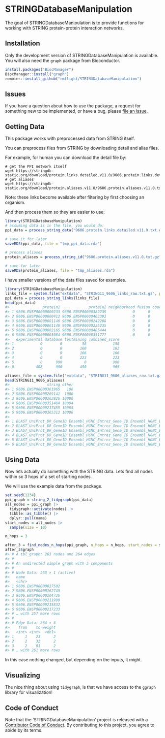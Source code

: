 
<!-- README.md is generated from README.Rmd. Please edit that file -->

# STRINGDatabaseManipulation

The goal of STRINGDatabaseManipulation is to provide functions for
working with STRING protein-protein interaction networks.

## Installation

Only the development version of STRINGDatabaseManipulation is available.
You will also need the `graph` package from Bioconductor.

``` r
install.packages("BiocManager")
BiocManager::install("graph")
remotes::install_github("rmflight/STRINGDatabaseManipulation")
```

## Issues

If you have a question about how to use the package, a request for
something new to be implemented, or have a bug, please [file an
issue](https://github.com/rmflight/STRINGDatabaseManipulation/issues).

## Getting Data

This package works with preprocessed data from STRING itself.

You can preprocess files from STRING by downloading detail and alias
files.

For example, for human you can download the detail file by:

    # get the PPI network itself
    wget https://stringdb-static.org/download/protein.links.detailed.v11.0/9606.protein.links.detailed.v11.0.txt.gz
    # get aliases
    wget https://stringdb-static.org/download/protein.aliases.v11.0/9606.protein.aliases.v11.0.txt.gz

Note: these links become available after filtering by first choosing an
organism.

And then process them so they are easier to use:

``` r
library(STRINGDatabaseManipulation)
# assuming data is in the file, you would do:
ppi_data = process_string_data("9606.protein.links.detailed.v11.0.txt.gz")

# save it for later
saveRDS(ppi_data, file = "tmp_ppi_data.rda")

# process aliases
protein_aliases = process_string_id("9606.protein.aliases.v11.0.txt.gz")

# save for later
saveRDS(protein_aliases, file = "tmp_aliases.rda")
```

I have smaller versions of the data files saved for examples.

``` r
library(STRINGDatabaseManipulation)
links_file = system.file("extdata", "STRING11_9606_links_raw.txt.gz", package = "STRINGDatabaseManipulation")
ppi_data = process_string_links(links_file)
head(ppi_data)
#>               protein1             protein2 neighborhood fusion cooccurence coexpression
#> 1 9606.ENSP00000000233 9606.ENSP00000382239            0      0           0          143
#> 2 9606.ENSP00000000412 9606.ENSP00000463393            0      0           0           44
#> 3 9606.ENSP00000001146 9606.ENSP00000242208            0      0           0            0
#> 4 9606.ENSP00000001146 9606.ENSP00000225235            0      0           0            0
#> 5 9606.ENSP00000002165 9606.ENSP00000485444            0      0           0            0
#> 6 9606.ENSP00000003084 9606.ENSP00000351777            0      0           0           56
#>   experimental database textmining combined_score
#> 1            0        0         58            158
#> 2            0        0        160            162
#> 3            0        0        166            166
#> 4            0        0        223            223
#> 5            0      900          0            900
#> 6          408      900        450            965

aliases_file = system.file("extdata", "STRING11_9606_aliases_raw.txt.gz", package = "STRINGDatabaseManipulation")
head(STRING11_9606_aliases)
#>                 string other
#> 1 9606.ENSP00000361965   100
#> 2 9606.ENSP00000269141  1000
#> 3 9606.ENSP00000263826 10000
#> 4 9606.ENSP00000351484 10004
#> 5 9606.ENSP00000217455 10005
#> 6 9606.ENSP00000365312 10006
#>                                                                                                                                                                                 type
#> 1 BLAST_UniProt_DR_GeneID Ensembl_HGNC_Entrez_Gene_ID Ensembl_HGNC_Entrez_Gene_ID(supplied_by_NCBI) Ensembl_HGNC_UniProt_ID(supplied_by_UniProt)_DR_GeneID Ensembl_UniProt_DR_GeneID
#> 2 BLAST_UniProt_DR_GeneID Ensembl_HGNC_Entrez_Gene_ID Ensembl_HGNC_Entrez_Gene_ID(supplied_by_NCBI) Ensembl_HGNC_UniProt_ID(supplied_by_UniProt)_DR_GeneID Ensembl_UniProt_DR_GeneID
#> 3 BLAST_UniProt_DR_GeneID Ensembl_HGNC_Entrez_Gene_ID Ensembl_HGNC_Entrez_Gene_ID(supplied_by_NCBI) Ensembl_HGNC_UniProt_ID(supplied_by_UniProt)_DR_GeneID Ensembl_UniProt_DR_GeneID
#> 4 BLAST_UniProt_DR_GeneID Ensembl_HGNC_Entrez_Gene_ID Ensembl_HGNC_Entrez_Gene_ID(supplied_by_NCBI) Ensembl_HGNC_UniProt_ID(supplied_by_UniProt)_DR_GeneID Ensembl_UniProt_DR_GeneID
#> 5 BLAST_UniProt_DR_GeneID Ensembl_HGNC_Entrez_Gene_ID Ensembl_HGNC_Entrez_Gene_ID(supplied_by_NCBI) Ensembl_HGNC_UniProt_ID(supplied_by_UniProt)_DR_GeneID Ensembl_UniProt_DR_GeneID
#> 6 BLAST_UniProt_DR_GeneID Ensembl_HGNC_Entrez_Gene_ID Ensembl_HGNC_Entrez_Gene_ID(supplied_by_NCBI) Ensembl_HGNC_UniProt_ID(supplied_by_UniProt)_DR_GeneID Ensembl_UniProt_DR_GeneID
```

## Using Data

Now lets actually do something with the STRING data. Lets find all nodes
within so 3 hops of a set of starting nodes.

We will use the example data from the package.

``` r
set.seed(1234)
ppi_graph = string_2_tidygraph(ppi_data)
all_nodes = ppi_graph |>
  tidygraph::activate(nodes) |>
  tibble::as_tibble() |>
  dplyr::pull(name)
start_nodes = all_nodes |>
  sample(size = 10)

n_hops = 3

after_3 = find_nodes_n_hops(ppi_graph, n_hops = n_hops, start_nodes = start_nodes)
after_3$graph
#> # A tbl_graph: 263 nodes and 264 edges
#> #
#> # An undirected simple graph with 3 components
#> #
#> # Node Data: 263 × 1 (active)
#>   name                
#>   <chr>               
#> 1 9606.ENSP00000037502
#> 2 9606.ENSP00000162749
#> 3 9606.ENSP00000204726
#> 4 9606.ENSP00000211998
#> 5 9606.ENSP00000215832
#> 6 9606.ENSP00000217233
#> # … with 257 more rows
#> #
#> # Edge Data: 264 × 3
#>    from    to weight
#>   <int> <int>  <dbl>
#> 1     1    23      2
#> 2     2    32      2
#> 3     2    81      2
#> # … with 261 more rows
```

In this case nothing changed, but depending on the inputs, it might.

## Visualizing

The nice thing about using `tidygraph`, is that we have access to the
`ggraph` library for visualization!

## Code of Conduct

Note that the ‘STRINGDatabaseManipulation’ project is released with a
[Contributor Code of Conduct](CODE_OF_CONDUCT.md). By contributing to
this project, you agree to abide by its terms.
